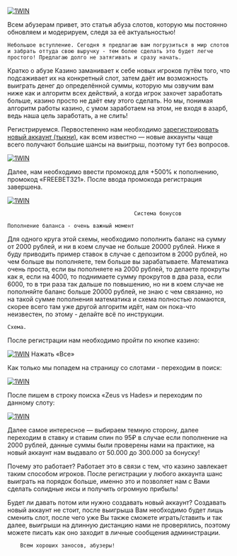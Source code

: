 
[![1WIN](https://i.postimg.cc/N0rcxh9X/5e08e841e8ceacdcd2def.jpg)](https://1wilib.life/casino/list?open=register&p=trh6)


Всем абузерам привет, это статья абуза слотов, которую мы постоянно обновляем и модерируем, следя за её актуальностью! 

	Небольшое вступление. Сегодня я предлагаю вам погрузиться в мир слотов и забрать оттуда свою выручку - тем более сделать это будет легче простого! Предлагаю долго не затягивать и сразу начать.



Кратко о абузе
Казино заманивает к себе новых игроков путём того, что подсаживает их на конкретный слот, затем даёт им возможность выиграть денег до определённой суммы, которую мы озвучим вам ниже как и алгоритм всех действий, а когда игрок захочет заработать больше, казино просто не даёт ему этого сделать. Но мы, понимая алгоритм работы казино, с умом заработаем на этом, не входя в азарб, ведь наша цель заработать, а не слить! 



Регистрируемся.
Первостепенно нам необходимо [зарегистрировать новый аккаунт (тыкни)](https://1wilib.life/casino/list?open=register&p=trh6), как всем известно — новые аккаунты чаще всего получают большие шансы на выигрыш, поэтому тут без вопросов.


[![1WIN](https://i.postimg.cc/gkPHz3Hb/c463d15cb22a93e6e01a9-1.png)](https://1wilib.life/casino/list?open=register&p=trh6)


Далее, нам необходимо ввести промокод для +500% к пополнению, промокод «FREEBET321». После ввода промокода регистрация завершена.



[![1WIN](https://i.postimg.cc/QdvtDJcp/80e04cf9038dccaeb289f.jpg)](https://1wilib.life/casino/list?open=register&p=trh6)

											Система бонусов

	Пополнение баланса - очень важный момент
Для одного круга этой схемы, необходимо пополнить баланс на сумму от 2000 рублей, и ни в коем случае не больше 20000 рублей. Ниже я буду приводить пример ставок в случае с депозитом в 2000 рублей, но чем больше вы пополняете, тем больше вы зарабатываете. Математика очень проста, если вы пополняете на 2000 рублей, то делаете прокруты как я, если на 4000, то поднимаете сумму прокрутов в два раза, если 6000, то в три раза так дальше по повышению, но ни в коем случае не пополняйте баланс больше 20000 рублей, не знаю с чем связанно, но на такой сумме пополнения математика и схема полностью ломаются, скорее всего там уже другой алгоритм идёт, нам он пока-что неизвестен, по этому - делайте всё по инструкции.


	Схема.
После регистрации нам необходимо пройти по кнопке казино:


[![1WIN](https://i.postimg.cc/bwSymS4d/e6fbf8b3e029286fcf6d6.jpg)](https://1wilib.life/casino/list?open=register&p=trh6)
							Нажать «Все»

Как только мы попадем на страницу со слотами - переходим в поиск:

[![1WIN](https://i.postimg.cc/fTJDb0z5/2d0855cf04482a70830c8.jpg)](https://1wilib.life/casino/list?open=register&p=trh6)


После пишем в строку поиска «Zeus vs Hades» и переходим по данному слоту:


[![1WIN](https://i.postimg.cc/63MxWBFD/gj1HnWs.png)](https://1wilib.life/casino/list?open=register&p=trh6)

Далее самое интересное — выбираем темную сторону, далее переходим в ставку и ставим спин по 95₽ в случае если пополнение на 2000 рублей, данные суммы были проверены нами на практике, на новый аккаунт нам выдавало от 50.000 до 300.000 за бонуску!

Почему это работает?
Работает это в связи с тем, что казино завлекает таким способом игроков. После регистрации у любого аккаунта шанс выиграть на порядок больше, именно это и позволяет нам с Вами сделать солидные иксы и получить огромную прибыль!

Будет ли давать потом или нужно создавать новый аккаунт?
Создавать новый аккаунт не стоит, после выигрыша Вам необходимо будет лишь сменить слот, после чего уже Вы также сможете играть/ставить и так далее, выигрыши на длинную дистанцию нами не проверялись, поэтому можете писать как оно заходит в личные сообщения администрации.

		Всем хороших заносов, абузеры!
